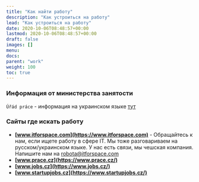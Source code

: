 ```yaml
---
title: "Как найти работу"
description: "Как устроиться на работу"
lead: "Как устроиться на работу"
date: 2020-10-06T08:48:57+00:00
lastmod: 2020-10-06T08:48:57+00:00
draft: false
images: []
menu:
docs:
parent: "work"
weight: 100
toc: true
---
```

### Информация от министерства занятости
`Úřád práce` - информация на украинском языке
[тут](https://www.uradprace.cz/web/cz/-/pomoc-pro-obcany-ukrajiny-a-jejich-zamestnavatele)


### Сайты где искать работу
* **[www.itforspace.com](https://www.itforspace.com)** - Обращайтесь к нам, если ищете работу в сфере IT. Мы тоже разговариваем на русском/украинском языке. У нас есть связи, мы чешская компания. Напишите нам на [robota@itforspace.com](mailto:robota@itforspace.com)
* **[www.prace.cz](https://www.prace.cz/)**
* **[www.jobs.cz](https://www.jobs.cz/)**
* **[www.startupjobs.cz](https://www.startupjobs.cz/)**
